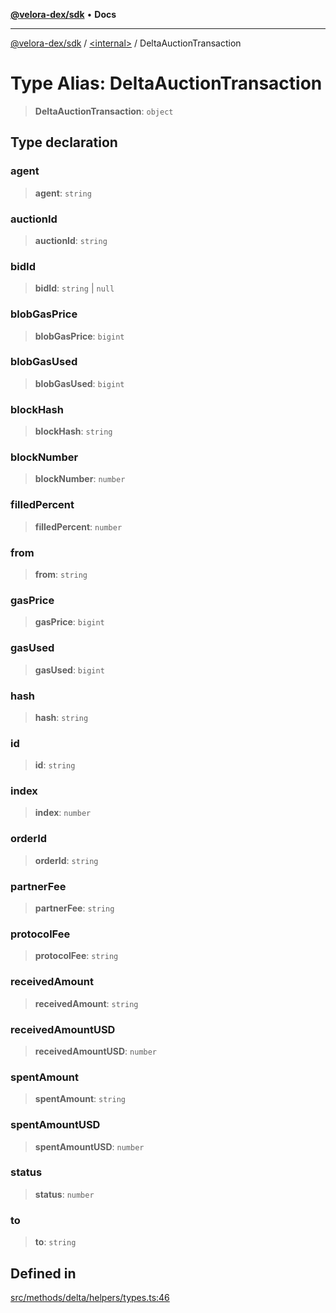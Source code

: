 [**@velora-dex/sdk**](../../README.md) • **Docs**

***

[@velora-dex/sdk](../../globals.md) / [\<internal\>](../README.md) / DeltaAuctionTransaction

# Type Alias: DeltaAuctionTransaction

> **DeltaAuctionTransaction**: `object`

## Type declaration

### agent

> **agent**: `string`

### auctionId

> **auctionId**: `string`

### bidId

> **bidId**: `string` \| `null`

### blobGasPrice

> **blobGasPrice**: `bigint`

### blobGasUsed

> **blobGasUsed**: `bigint`

### blockHash

> **blockHash**: `string`

### blockNumber

> **blockNumber**: `number`

### filledPercent

> **filledPercent**: `number`

### from

> **from**: `string`

### gasPrice

> **gasPrice**: `bigint`

### gasUsed

> **gasUsed**: `bigint`

### hash

> **hash**: `string`

### id

> **id**: `string`

### index

> **index**: `number`

### orderId

> **orderId**: `string`

### partnerFee

> **partnerFee**: `string`

### protocolFee

> **protocolFee**: `string`

### receivedAmount

> **receivedAmount**: `string`

### receivedAmountUSD

> **receivedAmountUSD**: `number`

### spentAmount

> **spentAmount**: `string`

### spentAmountUSD

> **spentAmountUSD**: `number`

### status

> **status**: `number`

### to

> **to**: `string`

## Defined in

[src/methods/delta/helpers/types.ts:46](https://github.com/paraswap/paraswap-sdk/blob/master/src/methods/delta/helpers/types.ts#L46)
